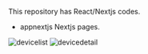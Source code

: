 This repository has React/Nextjs codes.

* appnextjs
Nextjs pages.

![devicelist](https://github.com/user-attachments/assets/b15f6a5e-c586-4033-80f4-4f71ffb37bdf)
![devicedetail](https://github.com/user-attachments/assets/f2187be1-e7b4-46ba-9bb2-8255711a6fb4)



